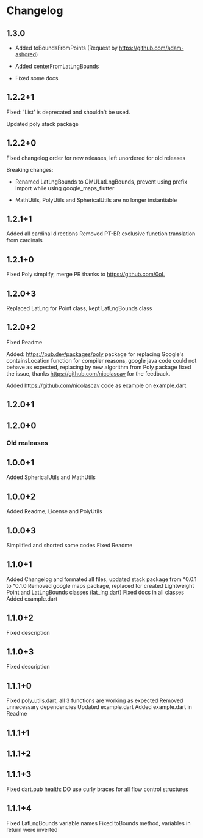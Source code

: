 # Changelog

## 1.3.0

* Added toBoundsFromPoints (Request by <https://github.com/adam-ashored>)

* Added centerFromLatLngBounds

* Fixed some docs

## 1.2.2+1

Fixed: 'List' is deprecated and shouldn't be used.

Updated poly stack package


## 1.2.2+0

Fixed changelog order for new releases, left unordered for old releases

Breaking changes:

- Renamed LatLngBounds to GMULatLngBounds, prevent using prefix import while using google_maps_flutter

- MathUtils, PolyUtils and SphericalUtils are no longer instantiable

## 1.2.1+1

Added all cardinal directions
Removed PT-BR exclusive function translation from cardinals

## 1.2.1+0

Fixed Poly simplify, merge PR thanks to <https://github.com/0oL>

## 1.2.0+3

Replaced LatLng for Point class, kept LatLngBounds class

## 1.2.0+2

Fixed Readme

Added: <https://pub.dev/packages/poly> package for replacing Google's containsLocation function for compiler reasons, google java code could not behave as expected, replacing by new algorithm from Poly package fixed the issue, thanks <https://github.com/nicolascav> for the feedback.

Added <https://github.com/nicolascav> code as example on example.dart

## 1.2.0+1

## 1.2.0+0

### Old realeases

## 1.0.0+1

Added SphericalUtils and MathUtils

## 1.0.0+2

Added Readme, License and PolyUtils

## 1.0.0+3

Simplified and shorted some codes
Fixed Readme

## 1.1.0+1

Added Changelog and formated all files, updated stack package from ^0.0.1 to ^0.1.0
Removed google maps package, replaced for created Lightweight Point and LatLngBounds classes (lat_lng.dart)
Fixed docs in all classes
Added example.dart

## 1.1.0+2

Fixed description

## 1.1.0+3

Fixed description

## 1.1.1+0

Fixed poly_utils.dart, all 3 functions are working as expected
Removed unnecessary dependencies
Updated example.dart
Added example.dart in Readme

## 1.1.1+1

## 1.1.1+2

## 1.1.1+3

Fixed dart.pub health:
DO use curly braces for all flow control structures

## 1.1.1+4

Fixed LatLngBounds variable names
Fixed toBounds method, variables in return were inverted
